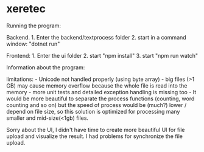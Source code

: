 # xeretec

Running the program:

Backend. 
	1. Enter the backend/textprocess folder
	2. start in a command window: "dotnet run"
	
Frontend:
	1. Enter the ui folder
	2. start "npm install"
	3. start "npm run watch"
	
	
Information about the program:

limitations:
	- Unicode not handled properly (using byte array)
	- big files (>1 GB) may cause memory overflow because the whole file is read into the memory
	- more unit tests and detailed exception handling is missing too
	- It would be more beautiful to separate the process functions (counting, word counting and so on) but the speed of process would be (much?) lower / depend on file size, so this solution is optimized for processing many smaller and mid-size(<1gb) files. 
	
Sorry about the UI, I didn't have time to create more beautiful UI for file upload and visualize the result. I had problems for synchronize the file upload.
	
